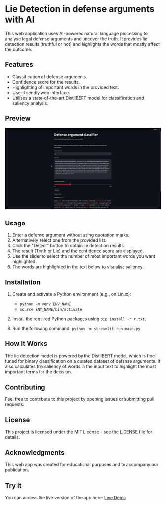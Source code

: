 # Lie Detection in defense arguments with AI

This web application uses AI-powered natural language processing to analyse legal defense arguments and uncover the truth. It provides lie detection results (truthful or not) and highlights the words that mostly affect the outcome.

## Features

- Classification of defense arguments.
- Confidence score for the results.
- Highlighting of important words in the provided text.
- User-friendly web interface.
- Utilises a state-of-the-art DistilBERT model for classification and saliency analysis.

## Preview

![Alt Text](preview.png)

## Usage

1. Enter a defense argument without using quotation marks.
2. Alternatively select one from the provided list.
3. Click the "Detect" button to obtain lie detection results.
4. The result (Truth or Lie) and the confidence score are displayed.
4. Use the slider to select the number of most important words you want highlighted.
5. The words are highlighted in the text below to visualise saliency.

## Installation

1. Create and activate a Python environment
    (e.g., on Linux):
    - `python -m venv ENV_NAME`
    - `source ENV_NAME/bin/activate`

2. Install the required Python packages using `pip install -r r.txt`.

3. Run the following command:
    `python -m streamlit run main.py`

## How It Works

The lie detection model is powered by the DistilBERT model, which is fine-tuned for binary classification on a curated dataset of defense arguments. It also calculates the saliency of words in the input text to highlight the most important terms for the decision.

## Contributing

Feel free to contribute to this project by opening issues or submitting pull requests.

## License

This project is licensed under the MIT License - see the [LICENSE](LICENSE) file for details.

## Acknowledgments

This web app was created for educational purposes and to accompany our publication.

## Try it 
You can access the live version of the app here: [Live Demo](https://defence-argument-classification.streamlit.app/)